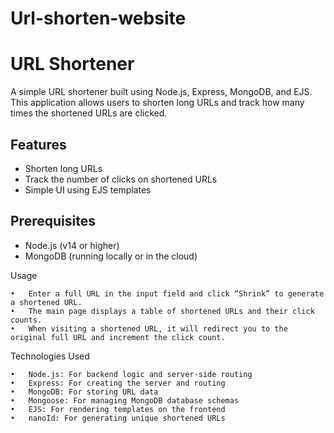 # Url-shorten-website
# URL Shortener

A simple URL shortener built using Node.js, Express, MongoDB, and EJS. This application allows users to shorten long URLs and track how many times the shortened URLs are clicked.

## Features
- Shorten long URLs
- Track the number of clicks on shortened URLs
- Simple UI using EJS templates

## Prerequisites
- Node.js (v14 or higher)
- MongoDB (running locally or in the cloud)

Usage

	•	Enter a full URL in the input field and click “Shrink” to generate a shortened URL.
	•	The main page displays a table of shortened URLs and their click counts.
	•	When visiting a shortened URL, it will redirect you to the original full URL and increment the click count.

Technologies Used

	•	Node.js: For backend logic and server-side routing
	•	Express: For creating the server and routing
	•	MongoDB: For storing URL data
	•	Mongoose: For managing MongoDB database schemas
	•	EJS: For rendering templates on the frontend
	•	nanoId: For generating unique shortened URLs
